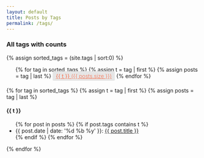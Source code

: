 ```yaml
---
layout: default
title: Posts by Tags
permalink: /tags/
---
```

<style>
	ul.tag-box li {
  display: inline-block;
  list-style: none;
  list-style-image: none;
  margin-bottom: 7px;
}
ul.tag-box li a {
  background: #e6e6e6;
  padding: 4px 8px;
  border-radius: 3px;
  color: #f76b48;
}
ul.tag-box li span.size {
  font-weight: 300;
}
</style>

<h3>All tags with counts</h3>
{% assign sorted_tags = (site.tags | sort:0) %}
<ul class="tag-box">
	{% for tag in sorted_tags %}
		{% assign t = tag | first %}
		{% assign posts = tag | last %}
		<li><a href="#{{ t | downcase }}">{{ t }} <span class="size">({{ posts.size }})</span></a></li>
	{% endfor %}
</ul>

{% for tag in sorted_tags %}
  {% assign t = tag | first %}
  {% assign posts = tag | last %}

<h4 id="{{ t | downcase }}">{{ t }}</h4>
<ul>
{% for post in posts %}
  {% if post.tags contains t %}
    <li>
       <span class="date">{{ post.date | date: '%d %b %y' }}</span>:  <a href="{{ post.url }}">{{ post.title }}</a>
    </li>
  {% endif %}
{% endfor %}
</ul>
{% endfor %}

<!-- Listing posts by tag template from http://github.com/cagrimmett/jekyll-tools -->
